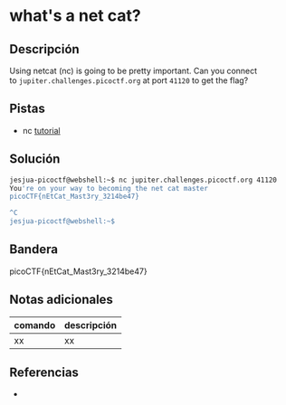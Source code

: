 # what's a net cat?

## Descripción
Using netcat (nc) is going to be pretty important. Can you connect to `jupiter.challenges.picoctf.org` at port `41120` to get the flag?

## Pistas
- nc [tutorial](https://linux.die.net/man/1/nc)

## Solución
```bash
jesjua-picoctf@webshell:~$ nc jupiter.challenges.picoctf.org 41120
You're on your way to becoming the net cat master
picoCTF{nEtCat_Mast3ry_3214be47}

^C
jesjua-picoctf@webshell:~$ 
```

## Bandera
picoCTF{nEtCat_Mast3ry_3214be47}

## Notas adicionales
| comando | descripción |
| ------ | ------ |
| xx | xx |

## Referencias
- []()